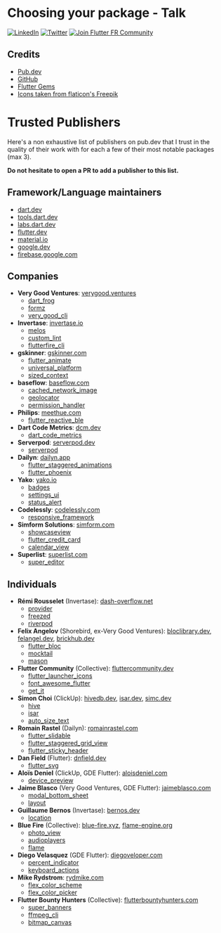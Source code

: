 # Choosing your package - Talk

[![LinkedIn](https://img.shields.io/badge/linkedin%20-%230077B5.svg?logo=linkedin&logoColor=white)](https://www.linkedin.com/in/guillaume2-roux/)
[![Twitter](https://img.shields.io/badge/Twitter-1DA1F2?logo=twitter&logoColor=white)](https://twitter.com/TesteurManiak)
[![Join Flutter FR Community](https://dcbadge.vercel.app/api/server/BCqyRcQ2ns?style=flat)](https://discord.gg/BCqyRcQ2ns)

## Credits

* [Pub.dev](https://pub.dev)
* [GitHub](https://github.com)
* [Flutter Gems](https://fluttergems.dev)
* [Icons taken from flaticon's Freepik](https://www.flaticon.com/authors/freepik)

# Trusted Publishers

Here's a non exhaustive list of publishers on pub.dev that I trust in the quality of their work with for each a few of their most notable packages (max 3).

**Do not hesitate to open a PR to add a publisher to this list.**

## Framework/Language maintainers

* [dart.dev](https://pub.dev/publishers/dart.dev/packages)
* [tools.dart.dev](https://pub.dev/publishers/tools.dart.dev/packages)
* [labs.dart.dev](https://pub.dev/publishers/labs.dart.dev/packages)
* [flutter.dev](https://pub.dev/publishers/flutter.dev/packages)
* [material.io](https://pub.dev/publishers/material.io/packages)
* [google.dev](https://pub.dev/publishers/google.dev/packages)
* [firebase.google.com](https://pub.dev/publishers/firebase.google.com/packages)

## Companies

* **Very Good Ventures**: [verygood.ventures](https://pub.dev/publishers/verygood.ventures/packages)
    * [dart_frog](https://pub.dev/packages/dart_frog)
    * [formz](https://pub.dev/packages/formz)
    * [very_good_cli](https://pub.dev/packages/very_good_cli)
* **Invertase**: [invertase.io](https://pub.dev/publishers/invertase.io/packages)
    * [melos](https://pub.dev/packages/melos)
    * [custom_lint](https://pub.dev/packages/custom_lint)
    * [flutterfire_cli](https://pub.dev/packages/flutterfire_cli)
* **gskinner**: [gskinner.com](https://pub.dev/publishers/gskinner.com/packages)
    * [flutter_animate](https://pub.dev/packages/flutter_animate)
    * [universal_platform](https://pub.dev/packages/universal_platform)
    * [sized_context](https://pub.dev/packages/sized_context)
* **baseflow**: [baseflow.com](https://pub.dev/publishers/baseflow.com/packages)
    * [cached_network_image](https://pub.dev/packages/cached_network_image)
    * [geolocator](https://pub.dev/packages/geolocator)
    * [permission_handler](https://pub.dev/packages/permission_handler)
* **Philips**: [meethue.com](https://pub.dev/publishers/meethue.com/packages)
    * [flutter_reactive_ble](https://pub.dev/packages/flutter_reactive_ble)
* **Dart Code Metrics**: [dcm.dev](https://pub.dev/publishers/dcm.dev/packages)
    * [dart_code_metrics](https://pub.dev/packages/dart_code_metrics)
* **Serverpod**: [serverpod.dev](https://pub.dev/publishers/serverpod.dev/packages)
    * [serverpod](https://pub.dev/packages/serverpod)
* **Dailyn**: [dailyn.app](https://pub.dev/publishers/dailyn.app/packages)
    * [flutter_staggered_animations](https://pub.dev/packages/flutter_staggered_animations)
    * [flutter_phoenix](https://pub.dev/packages/flutter_phoenix)
* **Yako**: [yako.io](https://pub.dev/publishers/yako.io/packages)
    * [badges](https://pub.dev/packages/badges)
    * [settings_ui](https://pub.dev/packages/settings_ui)
    * [status_alert](https://pub.dev/packages/status_alert)
* **Codelessly**: [codelessly.com](https://pub.dev/publishers/codelessly.com/packages)
    * [responsive_framework](https://pub.dev/packages/responsive_framework)
* **Simform Solutions**: [simform.com](https://pub.dev/publishers/simform.com/packages)
    * [showcaseview](https://pub.dev/packages/showcaseview)
    * [flutter_credit_card](https://pub.dev/packages/flutter_credit_card)
    * [calendar_view](https://pub.dev/packages/calendar_view)
* **Superlist**: [superlist.com](https://pub.dev/publishers/superlist.com/packages)
    * [super_editor](https://pub.dev/packages/super_editor)

## Individuals

* **Rémi Rousselet** (Invertase): [dash-overflow.net](https://pub.dev/publishers/dash-overflow.net/packages)
    * [provider](https://pub.dev/packages/provider)
    * [freezed](https://pub.dev/packages/freezed)
    * [riverpod](https://pub.dev/packages/riverpod)
* **Felix Angelov** (Shorebird, ex-Very Good Ventures): [bloclibrary.dev](https://pub.dev/publishers/bloclibrary.dev/packages), [felangel.dev](https://pub.dev/publishers/felangel.dev/packages), [brickhub.dev](https://pub.dev/publishers/brickhub.dev/packages)
    * [flutter_bloc](https://pub.dev/packages/flutter_bloc)
    * [mocktail](https://pub.dev/packages/mocktail)
    * [mason](https://pub.dev/packages/mason)
* **Flutter Community** (Collective): [fluttercommunity.dev](https://pub.dev/publishers/fluttercommunity.dev/packages)
    * [flutter_launcher_icons](https://pub.dev/packages/flutter_launcher_icons)
    * [font_awesome_flutter](https://pub.dev/packages/font_awesome_flutter)
    * [get_it](https://pub.dev/packages/get_it)
* **Simon Choi** (ClickUp): [hivedb.dev](https://pub.dev/publishers/hivedb.dev/packages), [isar.dev](https://pub.dev/publishers/isar.dev/packages), [simc.dev](https://pub.dev/publishers/simc.dev/packages)
    * [hive](https://pub.dev/packages/hive)
    * [isar](https://pub.dev/packages/isar)
    * [auto_size_text](https://pub.dev/packages/auto_size_text)
* **Romain Rastel** (Dailyn): [romainrastel.com](https://pub.dev/publishers/romainrastel.com/packages)
    * [flutter_slidable](https://pub.dev/packages/flutter_slidable)
    * [flutter_staggered_grid_view](https://pub.dev/packages/flutter_staggered_grid_view)
    * [flutter_sticky_header](https://pub.dev/packages/flutter_sticky_header)
* **Dan Field** (Flutter): [dnfield.dev](https://pub.dev/publishers/dnfield.dev/packages)
    * [flutter_svg](https://pub.dev/packages/flutter_svg)
* **Aloïs Deniel** (ClickUp, GDE Flutter): [aloisdeniel.com](https://pub.dev/publishers/aloisdeniel.com/packages)
    * [device_preview](https://pub.dev/packages/device_preview)
* **Jaime Blasco** (Very Good Ventures, GDE Flutter): [jaimeblasco.com](https://pub.dev/publishers/jaimeblasco.com/packages)
    * [modal_bottom_sheet](https://pub.dev/packages/modal_bottom_sheet)
    * [layout](https://pub.dev/packages/layout)
* **Guillaume Bernos** (Invertase): [bernos.dev](https://pub.dev/publishers/bernos.dev/packages)
    * [location](https://pub.dev/packages/location)
* **Blue Fire** (Collective): [blue-fire.xyz](https://pub.dev/publishers/blue-fire.xyz/packages), [flame-engine.org](https://pub.dev/publishers/flame-engine.org/packages)
    * [photo_view](https://pub.dev/packages/photo_view)
    * [audioplayers](https://pub.dev/packages/audioplayers)
    * [flame](https://pub.dev/packages/flame)
* **Diego Velasquez** (GDE Flutter): [diegoveloper.com](https://pub.dev/publishers/diegoveloper.com/packages)
    * [percent_indicator](https://pub.dev/packages/percent_indicator)
    * [keyboard_actions](https://pub.dev/packages/keyboard_actions)
* **Mike Rydstrom**: [rydmike.com](https://pub.dev/publishers/rydmike.com/packages)
    * [flex_color_scheme](https://pub.dev/packages/flex_color_scheme)
    * [flex_color_picker](https://pub.dev/packages/flex_color_picker)
* **Flutter Bounty Hunters** (Collective): [flutterbountyhunters.com](https://pub.dev/publishers/flutterbountyhunters.com/packages)
    * [super_banners](https://pub.dev/packages/super_banners)
    * [ffmpeg_cli](https://pub.dev/packages/ffmpeg_cli)
    * [bitmap_canvas](https://pub.dev/packages/bitmap_canvas)
